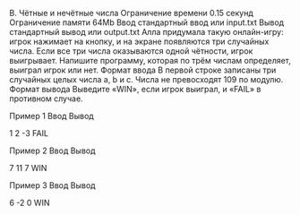 B. Чётные и нечётные числа
Ограничение времени	0.15 секунд
Ограничение памяти	64Mb
Ввод	стандартный ввод или input.txt
Вывод	стандартный вывод или output.txt
Алла придумала такую онлайн-игру: игрок нажимает на кнопку, и на экране появляются три случайных числа. Если все три числа оказываются одной чётности, игрок выигрывает.
Напишите программу, которая по трём числам определяет, выиграл игрок или нет.
Формат ввода
В первой строке записаны три случайных целых числа a, b и c. Числа не превосходят 109 по модулю.
Формат вывода
Выведите «WIN», если игрок выиграл, и «FAIL» в противном случае.

Пример 1
Ввод
  	Вывод
  
1 2 -3	FAIL

Пример 2
Ввод
  	Вывод
  
7 11 7	WIN


Пример 3
Ввод
  	Вывод
  
6 -2 0	WIN

